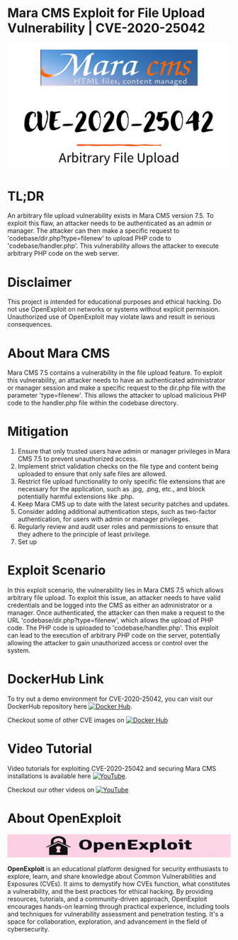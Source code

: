 # Mara CMS Exploit for File Upload Vulnerability | CVE-2020-25042
![CVE-2020-25042](https://raw.githubusercontent.com/pawanjswal/pawanjswal.github.io/master/cve-2020-25042/assets/thumbnail.jpg)

# TL;DR
An arbitrary file upload vulnerability exists in Mara CMS version 7.5. To exploit this flaw, an attacker needs to be authenticated as an admin or manager. The attacker can then make a specific request to 'codebase/dir.php?type=filenew' to upload PHP code to 'codebase/handler.php'. This vulnerability allows the attacker to execute arbitrary PHP code on the web server.

# Disclaimer
This project is intended for educational purposes and ethical hacking. Do not use OpenExploit on networks or systems without explicit permission. Unauthorized use of OpenExploit may violate laws and result in serious consequences.

# About Mara CMS
Mara CMS 7.5 contains a vulnerability in the file upload feature. To exploit this vulnerability, an attacker needs to have an authenticated administrator or manager session and make a specific request to the dir.php file with the parameter 'type=filenew'. This allows the attacker to upload malicious PHP code to the handler.php file within the codebase directory.

# Mitigation
1. Ensure that only trusted users have admin or manager privileges in Mara CMS 7.5 to prevent unauthorized access.
2. Implement strict validation checks on the file type and content being uploaded to ensure that only safe files are allowed.
3. Restrict file upload functionality to only specific file extensions that are necessary for the application, such as .jpg, .png, etc., and block potentially harmful extensions like .php.
4. Keep Mara CMS up to date with the latest security patches and updates.
5. Consider adding additional authentication steps, such as two-factor authentication, for users with admin or manager privileges.
6. Regularly review and audit user roles and permissions to ensure that they adhere to the principle of least privilege.
7. Set up

# Exploit Scenario
In this exploit scenario, the vulnerability lies in Mara CMS 7.5 which allows arbitrary file upload. To exploit this issue, an attacker needs to have valid credentials and be logged into the CMS as either an administrator or a manager. Once authenticated, the attacker can then make a request to the URL 'codebase/dir.php?type=filenew', which allows the upload of PHP code. The PHP code is uploaded to 'codebase/handler.php'. This exploit can lead to the execution of arbitrary PHP code on the server, potentially allowing the attacker to gain unauthorized access or control over the system.

# DockerHub Link
To try out a demo environment for CVE-2020-25042, you can visit our DockerHub repository here [![Docker Hub](https://img.shields.io/badge/Docker_Hub-2496ED?style=flat-square&logo=docker&logoColor=white)](https://hub.docker.com/r/pawanjswal/cve-2020-25042).

Checkout some of other CVE images on [![Docker Hub](https://img.shields.io/badge/Docker_Hub-2496ED?style=flat-square&logo=docker&logoColor=white)](https://hub.docker.com/u/pawanjswal)

# Video Tutorial
Video tutorials for exploiting CVE-2020-25042 and securing Mara CMS installations is available here [![YouTube](https://img.shields.io/badge/YouTube-FF0000?style=flat-square&logo=youtube&logoColor=white)](https://www.youtube.com/watch?v=cve-2020-25042). 

Checkout our other videos on [![YouTube](https://img.shields.io/badge/YouTube-FF0000?style=flat-square&logo=youtube&logoColor=white)](https://www.youtube.com/@OpenExploit)

# About OpenExploit
![OpenExploit](https://raw.githubusercontent.com/pawanjswal/pawanjswal.github.io/refs/heads/master/assets/logo.png)

**OpenExploit** is an educational platform designed for security enthusiasts to explore, learn, and share knowledge about Common Vulnerabilities and Exposures (CVEs). It aims to demystify how CVEs function, what constitutes a vulnerability, and the best practices for ethical hacking. By providing resources, tutorials, and a community-driven approach, OpenExploit encourages hands-on learning through practical experience, including tools and techniques for vulnerability assessment and penetration testing. It's a space for collaboration, exploration, and advancement in the field of cybersecurity.